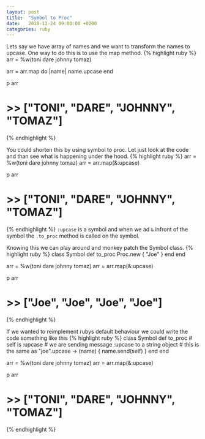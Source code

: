 ```yaml
---
layout: post
title:  "Symbol to Proc"
date:   2018-12-24 09:00:00 +0200
categories: ruby
---
```


Lets say we have array of names and we want to transform the names to upcase. One way to do this is to use the map method.
{% highlight ruby %}
arr = %w(toni dare johnny tomaz)

arr = arr.map do |name|
  name.upcase
end

p arr

# >> ["TONI", "DARE", "JOHNNY", "TOMAZ"]
{% endhighlight %}

You could shorten this by using symbol to proc. Let just look at the code and than see what is happening under the hood.
{% highlight ruby %}
arr = %w(toni dare johnny tomaz)
arr = arr.map(&:upcase)

p arr

# >> ["TONI", "DARE", "JOHNNY", "TOMAZ"]
{% endhighlight %}
`:upcase` is a symbol and when we ad `&` infront of the symbol the `.to_proc` method is called on the symbol.

Knowing this we can play around and monkey patch the Symbol class.
{% highlight ruby %}
class Symbol
  def to_proc
    Proc.new { "Joe" }
  end
end


arr = %w(toni dare johnny tomaz)
arr = arr.map(&:upcase)

p arr

# >> ["Joe", "Joe", "Joe", "Joe"]
{% endhighlight %}

If we wanted to reimplement rubys default behaviour we could write the code something like this
{% highlight ruby %}
class Symbol
  def to_proc
    # self is :upcase
    # we are sending message :upcase to a string object
    # this is the same as "joe".upcase
    -> (name) { name.send(self) }
  end
end


arr = %w(toni dare johnny tomaz)
arr = arr.map(&:upcase)

p arr

# >> ["TONI", "DARE", "JOHNNY", "TOMAZ"]
{% endhighlight %}
